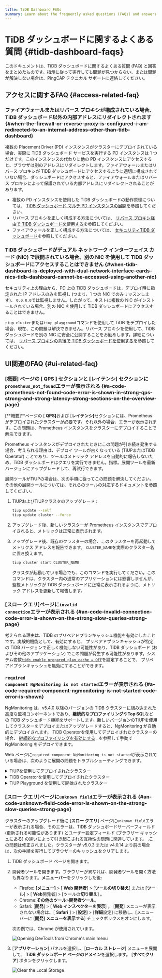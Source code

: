 ```yaml
---
title: TiDB Dashboard FAQs
summary: Learn about the frequently asked questions (FAQs) and answers about TiDB Dashboard.
---
```


# TiDB ダッシュボードに関するよくある質問 {#tidb-dashboard-faqs}

このドキュメントは、TiDB ダッシュボードに関するよくある質問 (FAQ) と回答をまとめたものです。指示に従って実行しても問題が見つからない、または問題が解決しない場合は、PingCAP テクニカル サポートに連絡してください。

## アクセスに関するFAQ {#access-related-faq}

### ファイアウォールまたはリバース プロキシが構成されている場合、TiDB ダッシュボード以外の内部アドレスにリダイレクトされます {#when-the-firewall-or-reverse-proxy-is-configured-i-am-redirected-to-an-internal-address-other-than-tidb-dashboard}

複数の Placement Driver (PD) インスタンスがクラスターにデプロイされている場合、実際に TiDB ダッシュボード サービスを実行する PD インスタンスは 1 つだけです。このインスタンスの代わりに他の PD インスタンスにアクセスすると、ブラウザは別のアドレスにリダイレクトします。ファイアウォールまたはリバース プロキシが TiDB ダッシュボードにアクセスするように適切に構成されていない場合、ダッシュボードにアクセスすると、ファイアウォールまたはリバース プロキシによって保護されている内部アドレスにリダイレクトされることがあります。

-   複数の PD インスタンスを使用した TiDB ダッシュボードの動作原理については、 [TiDB ダッシュボード マルチ PD インスタンスの展開](/dashboard/dashboard-ops-deploy.md)を参照してください。
-   リバース プロキシを正しく構成する方法については、 [リバース プロキシ経由で TiDB ダッシュボードを使用する](/dashboard/dashboard-ops-reverse-proxy.md)を参照してください。
-   ファイアウォールを正しく構成する方法については、 [セキュリティTiDB ダッシュボード](/dashboard/dashboard-ops-security.md)を参照してください。

### TiDB ダッシュボードがデュアル ネットワーク インターフェイス カード (NIC) で展開されている場合、別の NIC を使用して TiDB ダッシュボードにアクセスすることはできません {#when-tidb-dashboard-is-deployed-with-dual-network-interface-cards-nics-tidb-dashboard-cannot-be-accessed-using-another-nic}

セキュリティ上の理由から、PD 上の TiDB ダッシュボードは、デプロイ時に指定された IP アドレスのみを監視し (つまり、1 つの NIC でのみリッスンします)、 `0.0.0.0`では監視しません。したがって、ホストに複数の NIC がインストールされている場合、別の NIC を使用して TiDB ダッシュボードにアクセスすることはできません。

`tiup cluster`または`tiup playground`コマンドを使用して TiDB をデプロイした場合、現在、この問題は解決できません。リバース プロキシを使用して、TiDB ダッシュボードを別の NIC に安全に公開することをお勧めします。詳細については、 [リバース プロキシの背後で TiDB ダッシュボードを使用する](/dashboard/dashboard-ops-reverse-proxy.md)を参照してください。

## UI関連のFAQ {#ui-related-faq}

### [概要] ページの [ <strong>QPS</strong> ] セクションと [<strong>レイテンシ</strong>] セクションに<code>prometheus_not_found</code>エラーが表示される {#a-code-prometheus-not-found-code-error-is-shown-in-strong-qps-strong-and-strong-latency-strong-sections-on-the-overview-page}

[**概要]**ページの [ <strong>QPS]</strong>および [<strong>レイテンシ]</strong>セクションには、Prometheus がデプロイされたクラスターが必要です。それ以外の場合、エラーが表示されます。この問題は、Prometheus インスタンスをクラスターにデプロイすることで解決できます。

Prometheus インスタンスがデプロイされたときにこの問題が引き続き発生する場合、考えられる理由は、デプロイ ツールが古くなっている (TiUPまたはTiDB Operator) ことであり、ツールはメトリック アドレスを自動的に報告しないため、TiDB ダッシュボードはクエリを実行できません。指標。展開ツールを最新バージョンにアップグレードして、再試行できます。

展開ツールがTiUPの場合は、次の手順に従ってこの問題を解決してください。その他の展開ツールについては、それらのツールの対応するドキュメントを参照してください。

1.  TiUPおよびTiUPクラスタのアップグレード :

    
    ```bash
    tiup update --self
    tiup update cluster --force
    ```

2.  アップグレード後、新しいクラスターが Prometheus インスタンスでデプロイされると、メトリックは正常に表示されます。

3.  アップグレード後、既存のクラスターの場合、このクラスターを再起動してメトリクス アドレスを報告できます。 `CLUSTER_NAME`を実際のクラスター名に置き換えます。

    
    ```bash
    tiup cluster start CLUSTER_NAME
    ```

    クラスタが起動している場合でも、このコマンドを実行してください。このコマンドは、クラスター内の通常のアプリケーションには影響しませんが、監視メトリックが TiDB ダッシュボードに正常に表示されるように、メトリック アドレスを更新して報告します。

### [<strong>スロー クエリ]</strong>ページに<code>invalid connection</code>エラーが表示される {#an-code-invalid-connection-code-error-is-shown-on-the-strong-slow-queries-strong-page}

考えられる理由は、TiDB のプリペアドプランキャッシュ機能を有効にしたことです。実験的機能として、有効にすると、 プリペアドプランキャッシュが特定の TiDB バージョンで正しく機能しない可能性があり、TiDB ダッシュボード (およびその他のアプリケーション) でこの問題が発生する可能性があります。システム変数[`tidb_enable_prepared_plan_cache = OFF`](/system-variables.md#tidb_enable_prepared_plan_cache-new-in-v610)を設定することで、 プリペアドプランキャッシュを無効にすることができます。

### <code>required component NgMonitoring is not started</code>エラーが表示される {#a-code-required-component-ngmonitoring-is-not-started-code-error-is-shown}

NgMonitoring は、v5.4.0 以降のバージョンの TiDB クラスターに組み込まれた高度な監視コンポーネントであり、**継続的なプロファイリング**や<strong>Top SQL</strong>などの TiDB ダッシュボード機能をサポートします。新しいバージョンのTiUPを使用してクラスターをデプロイまたはアップグレードすると、NgMonitoring が自動的にデプロイされます。 TiDB Operatorを使用してデプロイされたクラスターの場合、 [継続的なプロファイリングを有効にする](https://docs.pingcap.com/tidb-in-kubernetes/dev/access-dashboard/#enable-continuous-profiling) . を参照して手動で NgMonitoring をデプロイできます。

Web ページに`required component NgMonitoring is not started`が表示されている場合は、次のように展開の問題をトラブルシューティングできます。

<details><summary>TiUPを使用してデプロイされたクラスター</summary>

ステップ 1. バージョンを確認する

1.  TiUPクラスタのバージョンを確認してください。 NgMonitoring は、 TiUPが v1.9.0 以降の場合にのみデプロイされます。

    
    ```shell
    tiup cluster --version
    ```

    コマンド出力にTiUPのバージョンが表示されます。例えば：

    ```
    tiup version 1.9.0 tiup
    Go Version: go1.17.2
    Git Ref: v1.9.0
    ```

2.  TiUPクラスターのバージョンが v1.9.0 より前の場合は、 TiUPとTiUPクラスターを最新バージョンにアップグレードします。

    
    ```shell
    tiup update --all
    ```

ステップ 2. TiUPを使用して、制御マシンに ng_port 構成項目を追加します。次に、Prometheus をリロードします。

1.  クラスター構成ファイルを編集モードで開きます。

    
    ```shell
    tiup cluster edit-config ${cluster-name}
    ```

2.  `monitoring_servers`の下に、 `ng_port:12020`パラメータを追加します。

    ```
    monitoring_servers:
    - host: 172.16.6.6
      ng_port: 12020
    ```

3.  プロメテウスをリロードします。

    
    ```shell
    tiup cluster reload ${cluster-name} --role prometheus
    ```

上記の手順を実行してもエラー メッセージが引き続き表示される場合は、PingCAP テクニカル サポートにお問い合わせください。

</details>

<details><summary>TiDB Operatorを使用してデプロイされたクラスター</summary>

TiDB Operatorドキュメントの[継続的なプロファイリングを有効にする](https://docs.pingcap.com/tidb-in-kubernetes/dev/access-dashboard/#enable-continuous-profiling)セクションの手順に従って、NgMonitoringコンポーネントをデプロイします。

</details>

<details><summary>TiUP Playground を使用して開始されたクラスター</summary>

クラスターを起動すると、 TiUP Playground (&gt;= v1.8.0) は NgMonitoringコンポーネントを自動的に起動します。 TiUP Playground を最新バージョンに更新するには、次のコマンドを実行します。


```shell
tiup update --self
tiup update playground
```

</details>

### [<strong>スロー クエリ]</strong>ページに<code>unknown field</code>エラーが表示される {#an-code-unknown-field-code-error-is-shown-on-the-strong-slow-queries-strong-page}

クラスターのアップグレード後に [**スロー クエリ**] ページに`unknown field`エラーが表示される場合、そのエラーは、TiDB ダッシュボードサーバーフィールド (更新される可能性があります) とユーザー設定フィールド (ブラウザー キャッシュにある) の違いによって引き起こされる互換性の問題に関連しています。 .この問題は修正されました。クラスターが v5.0.3 または v4.0.14 より前の場合は、次の手順を実行してブラウザーのキャッシュをクリアします。

1.  TiDB ダッシュボード ページを開きます。

2.  開発者ツールを開きます。ブラウザーが異なれば、開発者ツールを開く方法も異なります。**メニューバー**をクリックした後:

    -   Firefox: **[メニュー]** &gt; [ <strong>Web 開発者</strong>] &gt; [<strong>ツールの切り替え</strong>] または [<strong>ツール</strong>] &gt; [ <strong>Web</strong>開発者] &gt; [ツールの<strong>切り替え</strong>] 。
    -   Chrome:**その他のツール**&gt;<strong>開発者ツール</strong>。
    -   Safari: [**開発**] &gt; [ <strong>Web インスペクターを表示</strong>] 。 [<strong>開発</strong>] メニューが表示されない場合は、[ <strong>Safari</strong> ] &gt; [<strong>設定]</strong> &gt; [<strong>詳細</strong>設定] に移動し、[メニュー バーに [<strong>開発] メニューを表示する</strong>] チェックボックスをオンにします。

    次の例では、Chrome が使用されています。

    ![Opening DevTools from Chrome's main menu](https://download.pingcap.com/images/docs/dashboard/dashboard-faq-devtools.png)

3.  [**アプリケーション**] パネルを選択し、[<strong>ローカル ストレージ</strong>] メニューを展開して、 <strong>TiDB ダッシュボード ページのドメイン</strong>を選択します。 [<strong>すべてクリア</strong>] ボタンをクリックします。

    ![Clear the Local Storage](https://download.pingcap.com/images/docs/dashboard/dashboard-faq-devtools-application.png)
